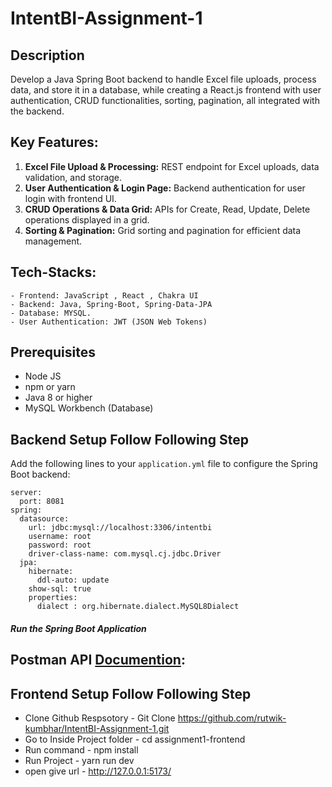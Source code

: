 # IntentBI-Assignment-1

## Description
Develop a Java Spring Boot backend to handle Excel file uploads, process data, and store it in a database, while creating a React.js frontend with user authentication, CRUD functionalities, sorting, pagination, all integrated with the backend.

## Key Features:

1. **Excel File Upload & Processing:** REST endpoint for Excel uploads, data validation, and storage.
2. **User Authentication & Login Page:** Backend authentication for user login with frontend UI.
3. **CRUD Operations & Data Grid:** APIs for Create, Read, Update, Delete operations displayed in a grid.
4. **Sorting & Pagination:** Grid sorting and pagination for efficient data management.

## Tech-Stacks:
    - Frontend: JavaScript , React , Chakra UI
    - Backend: Java, Spring-Boot, Spring-Data-JPA
    - Database: MYSQL.
    - User Authentication: JWT (JSON Web Tokens)
    
## Prerequisites
- Node JS
- npm or yarn
- Java 8 or higher
- MySQL Workbench (Database)
  
## Backend Setup Follow Following Step  
Add the following lines to your `application.yml` file to configure the Spring Boot backend:
```base
server:
  port: 8081
spring:
  datasource:
    url: jdbc:mysql://localhost:3306/intentbi
    username: root
    password: root
    driver-class-name: com.mysql.cj.jdbc.Driver
  jpa:
    hibernate:
      ddl-auto: update
    show-sql: true
    properties:
      dialect : org.hibernate.dialect.MySQL8Dialect
```
##### Run the Spring Boot Application

## Postman API [Documention](https://bold-comet-967671.postman.co/workspace/2b9819d1-5f1d-4df2-8ceb-19198fc8a5ee/documentation/24834453-ff7e90a2-9481-465a-a21a-5c9db56dda46):


## Frontend Setup Follow Following Step  
 - Clone Github Respsotory  - Git Clone https://github.com/rutwik-kumbhar/IntentBI-Assignment-1.git
 - Go to Inside Project folder - cd assignment1-frontend
 - Run command - npm install 
 - Run Project - yarn run dev
 - open give url -  http://127.0.0.1:5173/

